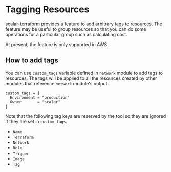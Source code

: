 # Tagging Resources

scalar-terraform provides a feature to add arbitrary tags to resources. The feature may be useful to group resources so that you can do some operations for a particular group such as calculating cost.

At present, the feature is only supported in AWS.

## How to add tags

You can use `custom_tags` variable defined in `network` module to add tags to resources.
The tags will be applied to all the resources created by other modules that reference `network` module's output.

```
custom_tags = {
  Environment = "production"
  Owner       = "scalar"
}
```

Note that the following tag keys are reserved by the tool so they are ignored if they are set in `custom_tags`.

* `Name`
* `Terraform`
* `Network`
* `Role`
* `Trigger`
* `Image`
* `Tag`
